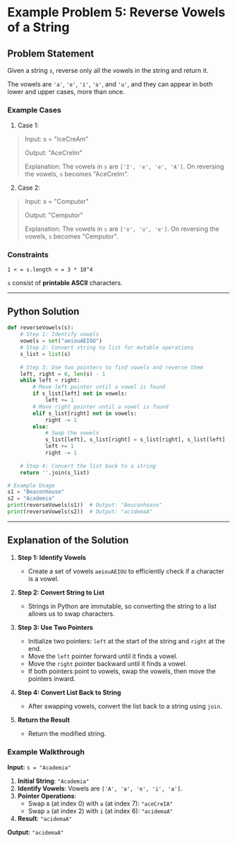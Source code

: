 # Example Problem 5: Reverse Vowels of a String

## Problem Statement
Given a string `s`, reverse only all the vowels in the string and return it.

The vowels are `'a'`, `'e'`, `'i'`, `'o'`, and `'u'`, and they can appear in both lower and upper cases, more than once.

### Example Cases
1. Case 1:
>Input: s = "IceCreAm"
>
>Output: "AceCreIm"
>
>Explanation: The vowels in `s` are `['I', 'e', 'e', 'A']`. On reversing the vowels, `s` becomes "AceCreIm".

2. Case 2:
>Input: s = "Computer"
>
>Output: "Cemputor"
>
>Explanation: The vowels in `s` are `['o', 'u', 'e']`. On reversing the vowels, `s` becomes "Cemputor".

### Constraints
`1 < = s.length < = 3 * 10^4`

`s` consist of **printable ASCII** characters.

---
## Python Solution
```python
def reverseVowels(s):
    # Step 1: Identify vowels
    vowels = set("aeiouAEIOU")
    # Step 2: Convert string to list for mutable operations
    s_list = list(s)
    
    # Step 3: Use two pointers to find vowels and reverse them
    left, right = 0, len(s) - 1
    while left < right:
        # Move left pointer until a vowel is found
        if s_list[left] not in vowels:
            left += 1
        # Move right pointer until a vowel is found
        elif s_list[right] not in vowels:
            right -= 1
        else:
            # Swap the vowels
            s_list[left], s_list[right] = s_list[right], s_list[left]
            left += 1
            right -= 1
    
    # Step 4: Convert the list back to a string
    return ''.join(s_list)

# Example Usage
s1 = "Beaconhouse"
s2 = "Academia"
print(reverseVowels(s1))  # Output: "Beuconhoase"
print(reverseVowels(s2))  # Output: "acidemaA"
```

---

## Explanation of the Solution
1. **Step 1: Identify Vowels**
   - Create a set of vowels `aeiouAEIOU` to efficiently check if a character is a vowel.

2. **Step 2: Convert String to List**
   - Strings in Python are immutable, so converting the string to a list allows us to swap characters.

3. **Step 3: Use Two Pointers**
   - Initialize two pointers: `left` at the start of the string and `right` at the end.
   - Move the `left` pointer forward until it finds a vowel.
   - Move the `right` pointer backward until it finds a vowel.
   - If both pointers point to vowels, swap the vowels, then move the pointers inward.

4. **Step 4: Convert List Back to String**
   - After swapping vowels, convert the list back to a string using `join`.

5. **Return the Result**
   - Return the modified string.

### Example Walkthrough
**Input:** `s = "Academia"`

1. **Initial String**: `"Academia"`
2. **Identify Vowels**: Vowels are `['A', 'a', 'e', 'i', 'a']`.
3. **Pointer Operations**:
   - Swap `A` (at index 0) with `a` (at index 7): `"aceCreIA"`
   - Swap `a` (at index 2) with `i` (at index 6): `"acidemaA"`
4. **Result**: `"acidemaA"`

**Output:** `"acidemaA"`
